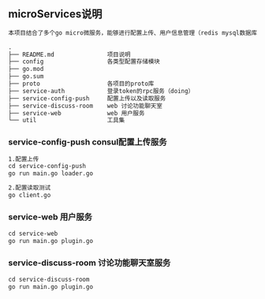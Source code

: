 ## microServices说明
```markdown
本项目结合了多个go micro微服务，能够进行配置上传、用户信息管理（redis mysql数据库管理）、
```

```markdown
.
├── README.md               项目说明
├── config                  各类型配置存储模块
├── go.mod
├── go.sum
├── proto                   各项目的proto库
├── service-auth            登录token的rpc服务（doing）
├── service-config-push     配置上传以及读取服务
├── service-discuss-room    web 讨论功能聊天室
├── service-web             web 用户服务
└── util                    工具集
```

### service-config-push consul配置上传服务
```markdown
1.配置上传
cd service-config-push
go run main.go loader.go  

2.配置读取测试
go client.go
```
### service-web 用户服务

```markdown
cd service-web
go run main.go plugin.go
```

### service-discuss-room 讨论功能聊天室服务
```markdown
cd service-discuss-room
go run main.go plugin.go  
```